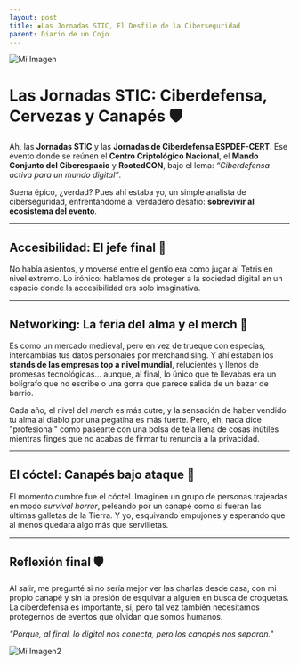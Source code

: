 ```yaml
---
layout: post
title: ▪️Las Jornadas STIC, El Desfile de la Ciberseguridad
parent: Diario de un Cojo
---
```

![Mi Imagen](/assets/img/stic.jpeg)


# Las Jornadas STIC: Ciberdefensa, Cervezas y Canapés 🛡️

Ah, las **Jornadas STIC** y las **Jornadas de Ciberdefensa ESPDEF-CERT**. Ese evento donde se reúnen el **Centro Criptológico Nacional**, el **Mando Conjunto del Ciberespacio** y **RootedCON**, bajo el lema: *“Ciberdefensa activa para un mundo digital”*. 

Suena épico, ¿verdad? Pues ahí estaba yo, un simple analista de ciberseguridad, enfrentándome al verdadero desafío: **sobrevivir al ecosistema del evento**.

---

## Accesibilidad: El jefe final 🚪 

No había asientos, y moverse entre el gentío era como jugar al Tetris en nivel extremo. Lo irónico: hablamos de proteger a la sociedad digital en un espacio donde la accesibilidad era solo imaginativa.

---

## Networking: La feria del alma y el merch 🧢 

Es como un mercado medieval, pero en vez de trueque con especias, intercambias tus datos personales por merchandising. Y ahí estaban los **stands de las empresas top a nivel mundial**, relucientes y llenos de promesas tecnológicas… aunque, al final, lo único que te llevabas era un bolígrafo que no escribe o una gorra que parece salida de un bazar de barrio.

Cada año, el nivel del *merch* es más cutre, y la sensación de haber vendido tu alma al diablo por una pegatina es más fuerte. Pero, eh, nada dice "profesional" como pasearte con una bolsa de tela llena de cosas inútiles mientras finges que no acabas de firmar tu renuncia a la privacidad.

---

## El cóctel: Canapés bajo ataque 🍢 

El momento cumbre fue el cóctel. Imaginen un grupo de personas trajeadas en modo *survival horror*, peleando por un canapé como si fueran las últimas galletas de la Tierra. Y yo, esquivando empujones y esperando que al menos quedara algo más que servilletas.

---

## Reflexión final 🛡️ 

Al salir, me pregunté si no sería mejor ver las charlas desde casa, con mi propio canapé y sin la presión de esquivar a alguien en busca de croquetas. La ciberdefensa es importante, sí, pero tal vez también necesitamos protegernos de eventos que olvidan que somos humanos.

*"Porque, al final, lo digital nos conecta, pero los canapés nos separan."*


![Mi Imagen2](/assets/img/stic2.jpg)





